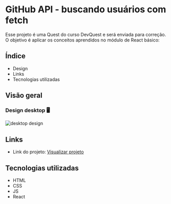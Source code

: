 # GitHub API - buscando usuários com fetch
Esse projeto é uma Quest do curso DevQuest e será enviada para correção. O objetivo é aplicar os conceitos aprendidos no módulo de React básico:

## Índice

- Design
- Links
- Tecnologias utilizadas

## Visão geral

### Design desktop 🖥️

<img src="design/desktop-design.gif" alt="desktop design">

## Links

- Link do projeto: [Visualizar projeto](http://localhost:3000/)

## Tecnologias utilizadas

- HTML
- CSS
- JS
- React
